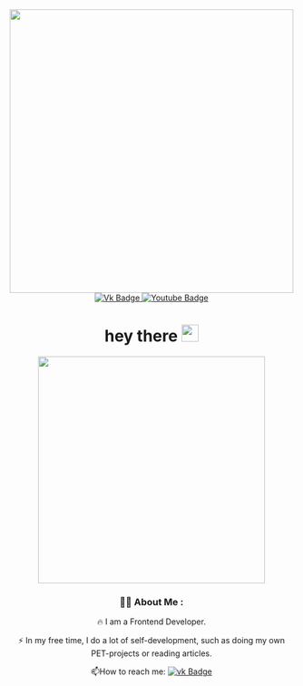 <div id="header" align="center">
  <img src="https://media.giphy.com/media/LMcB8XospGZO8UQq87/giphy.gif" width="500"/>
</div>

<div id="badges" align="center">
  <a href="https://vk.com/lieblings_funtik">
    <img src="https://img.shields.io/badge/vk-blue?style=for-the-badge&logo=vk&logoColor=white" alt="Vk Badge"/>
  </a>
  <a href="https://www.youtube.com/channel/UChhQu3BybjxzOwYnmMslVPA">
    <img src="https://img.shields.io/badge/YouTube-red?style=for-the-badge&logo=youtube&logoColor=white" alt="Youtube Badge"/>
  </a
</div>
    <div>
      <h1>
  hey there
  <img src="https://media.giphy.com/media/hvRJCLFzcasrR4ia7z/giphy.gif" width="30px"/>
</h1>
    <img src="https://komarev.com/ghpvc/?username=e-zrilova&style=flat-square&color=blue" alt=""/>
    </div>
<div align="center">
  <img src="https://media.giphy.com/media/3o7GUB9ExWUxjiSrKw/giphy.gif" width="400"/>
</div>
    
### 👩‍💻 About Me :
    
 🔥 I am a Frontend Developer.
   

 :zap: In my free time, I do a lot of self-development, such as doing my own PET-projects or reading articles.

 :mailbox:How to reach me: [![vk Badge](https://img.shields.io/badge/telegram-blue?style=for-the-badge&logo=tg&logoColor=white)](zrilova)
